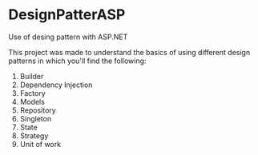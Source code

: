 # DesignPatterASP
Use of desing pattern with ASP.NET

This project was made to understand the basics of using different design patterns
in which you'll find the following:
1. Builder
2. Dependency Injection
3. Factory
4. Models
5. Repository
6. Singleton
7. State
8. Strategy
9. Unit of work
